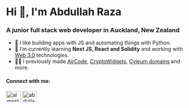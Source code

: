 <h1 >Hi 👋, I'm Abdullah Raza</h1>
<h3>A junior full stack web developer in Auckland, New Zealand</h3>

- 🔭 I like building apps with JS and automating things with Python.
- 🌱 I’m currently learning **Next JS, React and Solidity** and working with [Web 3.0](https://coinmarketcap.com/alexandria/article/what-is-web-3-0) technologies.
- 🐱‍💻 I previously made [AirCode](http://aircode.raza.run), [CryptoWidgets](https://cryptowidgets.xyz), [Cyleum domains](https://domains.cyleum.io) and more.
 
<p align="left">
<h4 align="left">Connect with me:</h4>
<a href="https://twitter.com/almostefficient" target="blank"><img align="center" src="https://cdn.jsdelivr.net/npm/simple-icons@3.0.1/icons/twitter.svg" alt="almostefficient" height="30" width="40" /></a>
<a href="https://linkedin.com/in/abdullah-raza" target="blank"><img align="center" src="https://cdn.jsdelivr.net/npm/simple-icons@3.0.1/icons/linkedin.svg" alt="abdullah-raza" height="30" width="40" /></a>
</p>

<!--
**AlmostEfficient/almostefficient** is a ✨ _special_ ✨ repository because its `README.md` (this file) appears on your GitHub profile.

Here are some ideas to get you started:

- 🔭 I’m currently working on ...
- 🌱 I’m currently learning ...
- 👯 I’m looking to collaborate on ...
- 🤔 I’m looking for help with ...
- 💬 Ask me about ...
- 📫 How to reach me: ...
- 😄 Pronouns: ...
- ⚡ Fun fact: ...
-->
